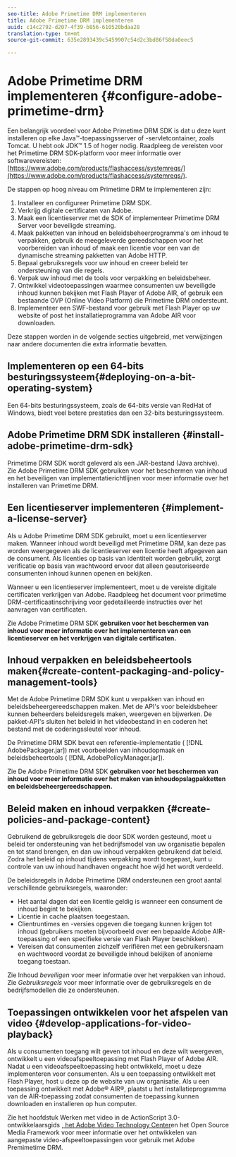 ```yaml
---
seo-title: Adobe Primetime DRM implementeren
title: Adobe Primetime DRM implementeren
uuid: c14c2792-d207-4f39-b856-610520bdaa28
translation-type: tm+mt
source-git-commit: 635e2893439c5459907c54d2c3bd86f58da0eec5

---
```



# Adobe Primetime DRM implementeren {#configure-adobe-primetime-drm}

Een belangrijk voordeel voor Adobe Primetime DRM SDK is dat u deze kunt installeren op elke Java™-toepassingsserver of -servletcontainer, zoals Tomcat. U hebt ook JDK™ 1.5 of hoger nodig. Raadpleeg de vereisten voor het Primetime DRM SDK-platform voor meer informatie over softwarevereisten: [https://www.adobe.com/products/flashaccess/systemreqs/](https://www.adobe.com/products/flashaccess/systemreqs/).

De stappen op hoog niveau om Primetime DRM te implementeren zijn:

1. Installeer en configureer Primetime DRM SDK.
1. Verkrijg digitale certificaten van Adobe.
1. Maak een licentieserver met de SDK of implementeer Primetime DRM Server voor beveiligde streaming.
1. Maak pakketten van inhoud en beleidsbeheerprogramma&#39;s om inhoud te verpakken, gebruik de meegeleverde gereedschappen voor het voorbereiden van inhoud of maak een licentie voor een van de dynamische streaming pakketten van Adobe HTTP.
1. Bepaal gebruiksregels voor uw inhoud en creeer beleid ter ondersteuning van die regels.
1. Verpak uw inhoud met de tools voor verpakking en beleidsbeheer.
1. Ontwikkel videotoepassingen waarmee consumenten uw beveiligde inhoud kunnen bekijken met Flash Player of Adobe AIR, of gebruik een bestaande OVP (Online Video Platform) die Primetime DRM ondersteunt.
1. Implementeer een SWF-bestand voor gebruik met Flash Player op uw website of post het installatieprogramma van Adobe AIR voor downloaden.

Deze stappen worden in de volgende secties uitgebreid, met verwijzingen naar andere documenten die extra informatie bevatten.

## Implementeren op een 64-bits besturingssysteem{#deploying-on-a-bit-operating-system}

Een 64-bits besturingssysteem, zoals de 64-bits versie van RedHat of Windows, biedt veel betere prestaties dan een 32-bits besturingssysteem.

## Adobe Primetime DRM SDK installeren {#install-adobe-primetime-drm-sdk}

Primetime DRM SDK wordt geleverd als een JAR-bestand (Java archive). Zie Adobe Primetime DRM SDK gebruiken voor het beschermen van inhoud en het beveiligen van implementatierichtlijnen voor meer informatie over het installeren van Primetime DRM.

## Een licentieserver implementeren {#implement-a-license-server}

Als u Adobe Primetime DRM SDK gebruikt, moet u een licentieserver maken. Wanneer inhoud wordt beveiligd met Primetime DRM, kan deze pas worden weergegeven als de licentieserver een licentie heeft afgegeven aan de consument. Als licenties op basis van identiteit worden gebruikt, zorgt verificatie op basis van wachtwoord ervoor dat alleen geautoriseerde consumenten inhoud kunnen openen en bekijken.

Wanneer u een licentieserver implementeert, moet u de vereiste digitale certificaten verkrijgen van Adobe. Raadpleeg het document voor primetime DRM-certificaatinschrijving voor gedetailleerde instructies over het aanvragen van certificaten.

Zie Adobe Primetime DRM SDK **gebruiken voor het beschermen van inhoud voor meer informatie over het implementeren van een licentieserver en het verkrijgen van digitale certificaten.**

## Inhoud verpakken en beleidsbeheertools maken{#create-content-packaging-and-policy-management-tools}

Met de Adobe Primetime DRM SDK kunt u verpakken van inhoud en beleidsbeheergereedschappen maken. Met de API&#39;s voor beleidsbeheer kunnen beheerders beleidsregels maken, weergeven en bijwerken. De pakket-API&#39;s sluiten het beleid in het videobestand in en coderen het bestand met de coderingssleutel voor inhoud.

De Primetime DRM SDK bevat een referentie-implementatie ( [!DNL AdobePackager.jar]) met voorbeelden van inhoudopmaak en beleidsbeheertools ( [!DNL AdobePolicyManager.jar]).

Zie De Adobe Primetime DRM SDK **gebruiken voor het beschermen van inhoud voor meer informatie over het maken van inhoudopslagpakketten en beleidsbeheergereedschappen.**

## Beleid maken en inhoud verpakken {#create-policies-and-package-content}

Gebruikend de gebruiksregels die door SDK worden gesteund, moet u beleid ter ondersteuning van het bedrijfsmodel van uw organisatie bepalen en tot stand brengen, en dan uw inhoud verpakken gebruikend dat beleid. Zodra het beleid op inhoud tijdens verpakking wordt toegepast, kunt u controle van uw inhoud handhaven ongeacht hoe wijd het wordt verdeeld.

De beleidsregels in Adobe Primetime DRM ondersteunen een groot aantal verschillende gebruiksregels, waaronder:

* Het aantal dagen dat een licentie geldig is wanneer een consument de inhoud begint te bekijken.
* Licentie in cache plaatsen toegestaan.
* Clientruntimes en -versies opgeven die toegang kunnen krijgen tot inhoud (gebruikers moeten bijvoorbeeld over een bepaalde Adobe AIR-toepassing of een specifieke versie van Flash Player beschikken).
* Vereisen dat consumenten zichzelf verifiëren met een gebruikersnaam en wachtwoord voordat ze beveiligde inhoud bekijken of anonieme toegang toestaan.

Zie Inhoud *beveiligen* voor meer informatie over het verpakken van inhoud. Zie *Gebruiksregels* voor meer informatie over de gebruiksregels en de bedrijfsmodellen die ze ondersteunen.

## Toepassingen ontwikkelen voor het afspelen van video {#develop-applications-for-video-playback}

Als u consumenten toegang wilt geven tot inhoud en deze wilt weergeven, ontwikkelt u een videoafspeeltoepassing met Flash Player of Adobe AIR. Nadat u een videoafspeeltoepassing hebt ontwikkeld, moet u deze implementeren voor consumenten. Als u een toepassing ontwikkelt met Flash Player, host u deze op de website van uw organisatie. Als u een toepassing ontwikkelt met Adobe® AIR®, plaatst u het installatieprogramma van de AIR-toepassing zodat consumenten de toepassing kunnen downloaden en installeren op hun computer.

Zie het hoofdstuk Werken met video in de ActionScript 3.0-ontwikkelaarsgids [, het Adobe Video Technology Center](https://help.adobe.com/en_US/as3/dev/WS9936fa0d5984e93b3f4f38ec1272a447844-8000.html)[](https://www.adobe.com/devnet/video/)en het Open Source Media Framework voor meer informatie over het ontwikkelen van aangepaste video-afspeeltoepassingen voor gebruik met Adobe Premimetime DRM.